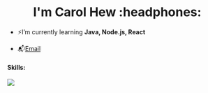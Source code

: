 <h1 align="center">I'm Carol Hew :headphones:</h1>

- ⚡I’m currently learning **Java, Node.js, React**

- 📬[Email](mailto:hew78pikrou@gmail.com)

<h4>Skills:</h4>
<p>
  <a href="https://skillicons.dev">
    <img src="https://skillicons.dev/icons?i=py,html,java,js,php,css,mongodb,mysql,figma,git&theme=dark"/>
  </a>
</p>
